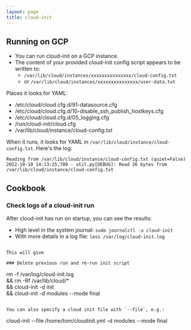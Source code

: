 ```yaml
---
layout: page
title: cloud-init
---
```


## Running on GCP

- You can run cloud-init on a GCP instance.
- The content of your provided cloud-init config script appears to be written to:
  - `/var/lib/cloud/instances/xxxxxxxxxxxxxxx/cloud-config.txt`
  - or `/var/lib/cloud/instances/xxxxxxxxxxxxxxx/user-data.txt`

Places it looks for YAML:

- /etc/cloud/cloud.cfg.d/91-datasource.cfg
- /etc/cloud/cloud.cfg.d/10-disable_ssh_publish_hostkeys.cfg
- /etc/cloud/cloud.cfg.d/05_logging.cfg
- /run/cloud-init/cloud.cfg
- /var/lib/cloud/instance/cloud-config.txt

When it runs, it looks for YAML in `/var/lib/cloud/instance/cloud-config.txt`. Here's the log:

```
Reading from /var/lib/cloud/instance/cloud-config.txt (quiet=False)
2022-10-10 14:13:25,700 - util.py[DEBUG]: Read 26 bytes from /var/lib/cloud/instance/cloud-config.txt
```

## Cookbook

### Check logs of a cloud-init run

After cloud-init has run on startup, you can see the results:

- High level in the system journal: `sudo journalctl -u cloud-init`
- With more details in a log file: `less /var/log/cloud-init.log`
```

This will give

### Delete previous run and re-run init script

```
rm -f /var/log/cloud-init.log \
&& rm -Rf /var/lib/cloud/* \
&& cloud-init -d init \
&& cloud-init -d modules --mode final
```

You can also specify a cloud init file with `--file`, e.g.:

```
cloud-init --file /home/tom/cloudinit.yml -d modules --mode final
```
